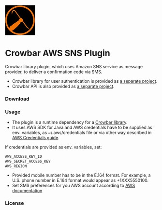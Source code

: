 ![Alt text](logo.jpg?raw=true)
# Crowbar AWS SNS Plugin
Crowbar library plugin, which uses Amazon SNS service as message provider, to deliver a confirmation code via SMS.  

* Crowbar library for user authentication is provided as [a separate project](https://github.com/tlistas/Crowbar).
* Crowbar API is also provided as [a separate project](https://github.com/tlistas/Crowbar_API).

### Download

### Usage
* The plugin is a runtime dependency for a [Crowbar library](https://github.com/tlistas/Crowbar). 
* It uses AWS SDK for Java and AWS credentials have to be supplied as env. variables, as ~/.aws/credentials file or via other way described in [AWS Credentials guide](https://docs.aws.amazon.com/sdk-for-java/v1/developer-guide/credentials.html).

If credentials are provided as env. variables, set:
```
AWS_ACCESS_KEY_ID
AWS_SECRET_ACCESS_KEY
AWS_REGION
```
* Provided mobile number has to be in the E.164 format.  For example, a U.S. phone number in E.164 format would appear as +1XXX5550100.
* Set SMS preferences for you AWS account according to [AWS documentation](https://docs.aws.amazon.com/sns/latest/dg/SMSMessages.html)
### License

